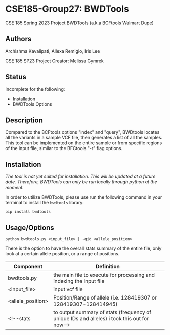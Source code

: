 # CSE185-Group27: BWDTools
CSE 185 Spring 2023 Project
BWDTools (a.k.a BCFtools Walmart Dupe)

## Authors
Archishma Kavalipati, Allexa Remigio, Iris Lee

CSE 185 SP23 Project Creator: Melissa Gymrek 

## Status
Incomplete for the following:
- Installation
- BWDTools Options

## Description
Compared to the BCFtools options "index" and "query", BWDtools locates all the variants in a sample VCF file, then generates a list of all the samples. This tool can be implemented on the entire sample or from specific regions of the input file, similar to the BFCtools "-r" flag options.

## Installation
*The tool is not yet suited for installation. This will be updated at a future date. Therefore, BWDTools can only be run locally through python at the moment.*

In order to utilize BWDTools, please use run the following command in your terminal to install the `bwdtools` library:

`pip install bwdtools`

## Usage/Options
`python bwdtools.py <input_file> | -qid <allele_position> `

There is the option to have the overall stats summary of the entire file, only look at a certain allele position, or a range of positions.

Component | Definition 
 ------------ | ------------- 
bwdtools.py | the main file to execute for processing and indexing the input file
<input_file>  | input vcf file
<allele_position>  | Position/Range of allele (i.e. 128419307 or 128419307-128414945)
<!--stats  | to output summary of stats (frequency of unique IDs and alleles)  i took this out for now-->


